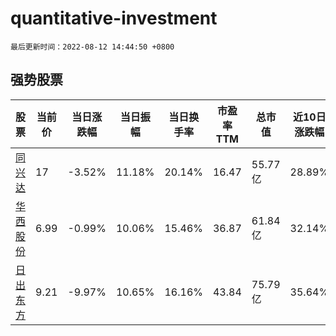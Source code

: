 # quantitative-investment

`最后更新时间：2022-08-12 14:44:50 +0800`

## 强势股票

|股票|当前价|当日涨跌幅|当日振幅|当日换手率|市盈率TTM|总市值|近10日涨跌幅|
|----|----|----|----|----|----|----|----|
|[同兴达](https://xueqiu.com/S/SZ002845)|17|-3.52%|11.18%|20.14%|16.47|55.77亿|28.89%|
|[华西股份](https://xueqiu.com/S/SZ000936)|6.99|-0.99%|10.06%|15.46%|36.87|61.84亿|32.14%|
|[日出东方](https://xueqiu.com/S/SH603366)|9.21|-9.97%|10.65%|16.16%|43.84|75.79亿|35.64%|
